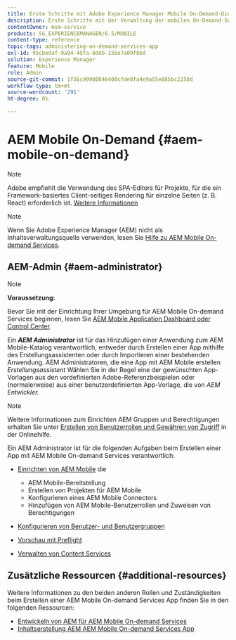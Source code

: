 ```yaml
---
title: Erste Schritte mit Adobe Experience Manager Mobile On-Demand-Diensten
description: Erste Schritte mit der Verwaltung der mobilen On-Demand-Services-App für Adobe Experience Manager (AEM). Es bietet einen Überblick über die Rollen und Zuständigkeiten eines AEM-Administrators für On-Demand-Dienste.
contentOwner: msm-service
products: SG_EXPERIENCEMANAGER/6.5/MOBILE
content-type: reference
topic-tags: administering-on-demand-services-app
exl-id: 95cbedaf-9a94-45fa-8ddb-15be7a09f86d
solution: Experience Manager
feature: Mobile
role: Admin
source-git-commit: 1f56c99980846400cfde8fa4e9a55e885bc2258d
workflow-type: tm+mt
source-wordcount: '291'
ht-degree: 8%

---
```


# AEM Mobile On-Demand {#aem-mobile-on-demand}

>[!NOTE]
>
>Adobe empfiehlt die Verwendung des SPA-Editors für Projekte, für die ein Framework-basiertes Client-seitiges Rendering für einzelne Seiten (z. B. React) erforderlich ist. [Weitere Informationen](/help/sites-developing/spa-overview.md)

>[!NOTE]
>
>Wenn Sie Adobe Experience Manager (AEM) nicht als Inhaltsverwaltungsquelle verwenden, lesen Sie [Hilfe zu AEM Mobile On-demand Services](https://helpx.adobe.com/digital-publishing-solution/topics.html).

## AEM-Admin {#aem-administrator}

>[!NOTE]
>
>**Voraussetzung:**
>
>Bevor Sie mit der Einrichtung Ihrer Umgebung für AEM Mobile On-demand Services beginnen, lesen Sie [AEM Mobile Application Dashboard oder Control Center](/help/mobile/mobile-apps-ondemand-application-dashboard.md).

Ein ***AEM Administrator*** ist für das Hinzufügen einer Anwendung zum AEM Mobile-Katalog verantwortlich, entweder durch Erstellen einer App mithilfe des Erstellungsassistenten oder durch Importieren einer bestehenden Anwendung. AEM Administratoren, die eine App mit AEM Mobile erstellen *Erstellungsassistent* Wählen Sie in der Regel eine der gewünschten App-Vorlagen aus den vordefinierten Adobe-Referenzbeispielen oder (normalerweise) aus einer benutzerdefinierten App-Vorlage, die von *AEM Entwickler.*

>[!NOTE]
>
>Weitere Informationen zum Einrichten AEM Gruppen und Berechtigungen erhalten Sie unter [Erstellen von Benutzerrollen und Gewähren von Zugriff](https://helpx.adobe.com/digital-publishing-solution/help/account-admin-dps.html) in der Onlinehilfe.

Ein AEM Administrator ist für die folgenden Aufgaben beim Erstellen einer App mit AEM Mobile On-demand Services verantwortlich:

* [Einrichten von AEM Mobile](/help/mobile/aem-mobile-setup.md) die

   * AEM Mobile-Bereitstellung
   * Erstellen von Projekten für AEM Mobile
   * Konfigurieren eines AEM Mobile Connectors
   * Hinzufügen von AEM Mobile-Benutzerrollen und Zuweisen von Berechtigungen

* [Konfigurieren von Benutzer- und Benutzergruppen](/help/mobile/aem-mobile-configure-users.md)
* [Vorschau mit Preflight](/help/mobile/aem-mobile-manage-ondemand-services.md)
* [Verwalten von Content Services](/help/mobile/developing-content-services.md)

## Zusätzliche Ressourcen {#additional-resources}

Weitere Informationen zu den beiden anderen Rollen und Zuständigkeiten beim Erstellen einer AEM Mobile On-demand Services App finden Sie in den folgenden Ressourcen:

* [Entwickeln von AEM für AEM Mobile On-demand Services](/help/mobile/aem-mobile-on-demand.md)
* [Inhaltserstellung AEM AEM Mobile On-demand Services App](/help/mobile/mobile-apps-ondemand.md)
